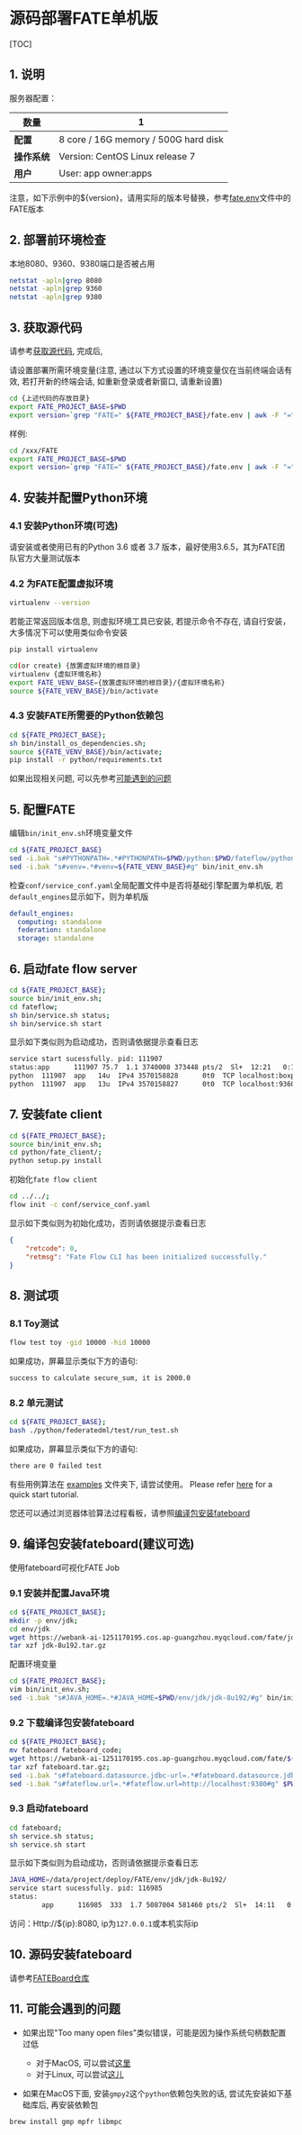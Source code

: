 # 源码部署FATE单机版

[TOC]

## 1. 说明

服务器配置：

| **数量**     | 1                                    |
| ------------ | ------------------------------------ |
| **配置**     | 8 core / 16G memory / 500G hard disk |
| **操作系统** | Version: CentOS Linux release 7      |
| **用户**     | User: app owner:apps                 |

注意，如下示例中的${version}，请用实际的版本号替换，参考[fate.env](../../../fate.env)文件中的FATE版本

## 2. 部署前环境检查

本地8080、9360、9380端口是否被占用

```bash
netstat -apln|grep 8080
netstat -apln|grep 9360
netstat -apln|grep 9380
```

## 3. 获取源代码

请参考[获取源代码](../../../build/common/get_source_code.zh.md), 完成后,

请设置部署所需环境变量(注意, 通过以下方式设置的环境变量仅在当前终端会话有效, 若打开新的终端会话, 如重新登录或者新窗口, 请重新设置)

```bash
cd {上述代码的存放目录}
export FATE_PROJECT_BASE=$PWD
export version=`grep "FATE=" ${FATE_PROJECT_BASE}/fate.env | awk -F "=" '{print $2}'`
```

样例:

```bash
cd /xxx/FATE
export FATE_PROJECT_BASE=$PWD
export version=`grep "FATE=" ${FATE_PROJECT_BASE}/fate.env | awk -F "=" '{print $2}'`
```

## 4. 安装并配置Python环境

### 4.1 安装Python环境(可选)

请安装或者使用已有的Python 3.6 或者 3.7 版本，最好使用3.6.5，其为FATE团队官方大量测试版本

### 4.2 为FATE配置虚拟环境

```bash
virtualenv --version
```

若能正常返回版本信息, 则虚拟环境工具已安装, 若提示命令不存在, 请自行安装，大多情况下可以使用类似命令安装

```bash
pip install virtualenv
```

```bash
cd(or create) {放置虚拟环境的根目录}
virtualenv {虚拟环境名称}
export FATE_VENV_BASE={放置虚拟环境的根目录}/{虚拟环境名称}
source ${FATE_VENV_BASE}/bin/activate
```

### 4.3 安装FATE所需要的Python依赖包

```bash
cd ${FATE_PROJECT_BASE};
sh bin/install_os_dependencies.sh;
source ${FATE_VENV_BASE}/bin/activate;
pip install -r python/requirements.txt
```

如果出现相关问题, 可以先参考[可能遇到的问题](#11-可能会遇到的问题)

## 5. 配置FATE

编辑`bin/init_env.sh`环境变量文件

```bash
cd ${FATE_PROJECT_BASE}
sed -i.bak "s#PYTHONPATH=.*#PYTHONPATH=$PWD/python:$PWD/fateflow/python#g" bin/init_env.sh;
sed -i.bak "s#venv=.*#venv=${FATE_VENV_BASE}#g" bin/init_env.sh
```

检查`conf/service_conf.yaml`全局配置文件中是否将基础引擎配置为单机版, 若`default_engines`显示如下，则为单机版

```yaml
default_engines:
  computing: standalone
  federation: standalone
  storage: standalone
```

## 6. 启动fate flow server

```bash
cd ${FATE_PROJECT_BASE};
source bin/init_env.sh;
cd fateflow;
sh bin/service.sh status;
sh bin/service.sh start
```

显示如下类似则为启动成功，否则请依据提示查看日志

```bash
service start sucessfully. pid: 111907
status:app      111907 75.7  1.1 3740008 373448 pts/2  Sl+  12:21   0:17 python /xx/FATE/fateflow/python/fate_flow/fate_flow_server.py
python  111907  app   14u  IPv4 3570158828      0t0  TCP localhost:boxp (LISTEN)
python  111907  app   13u  IPv4 3570158827      0t0  TCP localhost:9360 (LISTEN)
```

## 7. 安装fate client

```bash
cd ${FATE_PROJECT_BASE};
source bin/init_env.sh;
cd python/fate_client/;
python setup.py install
```

初始化`fate flow client`

```bash
cd ../../;
flow init -c conf/service_conf.yaml
```

显示如下类似则为初始化成功，否则请依据提示查看日志

```json
{
    "retcode": 0,
    "retmsg": "Fate Flow CLI has been initialized successfully."
}
```

## 8. 测试项

### 8.1 Toy测试

   ```bash
   flow test toy -gid 10000 -hid 10000
   ```

   如果成功，屏幕显示类似下方的语句:

   ```bash
   success to calculate secure_sum, it is 2000.0
   ```

### 8.2 单元测试

   ```bash
   cd ${FATE_PROJECT_BASE};
   bash ./python/federatedml/test/run_test.sh
   ```

   如果成功，屏幕显示类似下方的语句:

   ```bash
   there are 0 failed test
   ```

有些用例算法在 [examples](../../../examples/dsl/v2) 文件夹下, 请尝试使用。
Please refer [here](../../../examples/pipeline/../README.zh.md) for a quick start tutorial.

您还可以通过浏览器体验算法过程看板，请参照[编译包安装fateboard](#9-编译包安装fateboard建议可选)

## 9. 编译包安装fateboard(建议可选)

使用fateboard可视化FATE Job

### 9.1 安装并配置Java环境

```bash
cd ${FATE_PROJECT_BASE};
mkdir -p env/jdk;
cd env/jdk
wget https://webank-ai-1251170195.cos.ap-guangzhou.myqcloud.com/fate/jdk-8u192.tar.gz;
tar xzf jdk-8u192.tar.gz
```

配置环境变量

```bash
cd ${FATE_PROJECT_BASE};
vim bin/init_env.sh;
sed -i.bak "s#JAVA_HOME=.*#JAVA_HOME=$PWD/env/jdk/jdk-8u192/#g" bin/init_env.sh
```

### 9.2 下载编译包安装fateboard

```bash
cd ${FATE_PROJECT_BASE};
mv fateboard fateboard_code;
wget https://webank-ai-1251170195.cos.ap-guangzhou.myqcloud.com/fate/${version}/release/fateboard.tar.gz;
tar xzf fateboard.tar.gz;
sed -i.bak "s#fateboard.datasource.jdbc-url=.*#fateboard.datasource.jdbc-url=jdbc:sqlite:$PWD/fate_sqlite.db#g" $PWD/fateboard/conf/application.properties;
sed -i.bak "s#fateflow.url=.*#fateflow.url=http://localhost:9380#g" $PWD/fateboard/conf/application.properties
```

### 9.3 启动fateboard

```bash
cd fateboard;
sh service.sh status;
sh service.sh start
```

显示如下类似则为启动成功，否则请依据提示查看日志

```bash
JAVA_HOME=/data/project/deploy/FATE/env/jdk/jdk-8u192/
service start sucessfully. pid: 116985
status:
        app      116985  333  1.7 5087004 581460 pts/2  Sl+  14:11   0:06 /xx/FATE/env/jdk/jdk-8u192//bin/java -Dspring.config.location=/xx/FATE/fateboard/conf/application.properties -Dssh_config_file=/xx/FATE/fateboard/ssh/ -Xmx2048m -Xms2048m -XX:+PrintGCDetails -XX:+PrintGCDateStamps -Xloggc:gc.log -XX:+HeapDumpOnOutOfMemoryError -jar /xx/FATE/fateboard/fateboard.jar
```

访问：Http://${ip}:8080, ip为`127.0.0.1`或本机实际ip

## 10. 源码安装fateboard

请参考[FATEBoard仓库](https://github.com/FederatedAI/FATE-Board)

## 11. 可能会遇到的问题

- 如果出现"Too many open files"类似错误，可能是因为操作系统句柄数配置过低
  - 对于MacOS, 可以尝试[这里](https://superuser.com/questions/433746/is-there-a-fix-for-the-too-many-open-files-in-system-error-on-os-x-10-7-1)
  - 对于Linux, 可以尝试[这儿](http://woshub.com/too-many-open-files-error-linux/)

- 如果在MacOS下面, 安装`gmpy2`这个`python`依赖包失败的话, 尝试先安装如下基础库后, 再安装依赖包

```bash
brew install gmp mpfr libmpc
```
